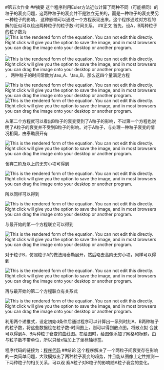 #第五次作业
##摘要
这个程序利用Euler方法近似计算了两种不同（可能相同）的粒子的衰变问题，这两种粒子的衰变并不是独立无关的，而是一种粒子的衰变受另一种粒子的影响，
这种影响可以通过一个方程表现出来。这个程序通过对方程的解的近似可以绘出两种粒子的粒子数-时间关系。
##正文
首先，设A，B两种粒子的粒子数为<img id="equationview" name="equationview" title="This is the rendered form of the equation. You can not edit this directly. Right click will give you the option to save the image, and in most browsers you can drag the image onto your desktop or another program." src="http://latex.codecogs.com/gif.latex?N_A">、
<img id="equationview" name="equationview" title="This is the rendered form of the equation. You can not edit this directly. Right click will give you the option to save the image, and in most browsers you can drag the image onto your desktop or another program." src="http://latex.codecogs.com/gif.latex?N_B">，
两种粒子的时间常数为\tau_A、\tau_B。那么这四个量满足方程

<img id="equationview" name="equationview" title="This is the rendered form of the equation. You can not edit this directly. Right click will give you the option to save the image, and in most browsers you can drag the image onto your desktop or another program." src="http://latex.codecogs.com/gif.latex?%5Cfrac%7BdN_A%7D%7Bdt%7D%3D-%5Cfrac%7BN_A%7D%7B%5Ctau_A%7D">

<img id="equationview" name="equationview" title="This is the rendered form of the equation. You can not edit this directly. Right click will give you the option to save the image, and in most browsers you can drag the image onto your desktop or another program." src="http://latex.codecogs.com/gif.latex?%5Cfrac%7BdN_A%7D%7Bdt%7D%3D%5Cfrac%7BN_A%7D%7B%5Ctau_A%7D-%5Cfrac%7BN_B%7D%7B%5Ctau_B%7D">

从第二个方程就可以看出B粒子的衰变受到了A粒子的影响，不过第一个方程也说明了A粒子的衰变并不受到B粒子的影响。对于A粒子，与处理一种粒子衰变的情况相同，由泰勒展开有

<img id="equationview" name="equationview" title="This is the rendered form of the equation. You can not edit this directly. Right click will give you the option to save the image, and in most browsers you can drag the image onto your desktop or another program." src="http://latex.codecogs.com/gif.latex?N_A%28%5CDelta%20t%29%3DN_A%280%29&amp;plus;%5Cfrac%7BdN_A%7D%7Bdt%7D%5CDelta%20t&amp;plus;%5Cfrac%7B1%7D%7B2%7D%5Cfrac%7Bd%5E2%20N_A%7D%7Bdt%5E2%7D%28%5CDelta%20t%29%5E2&amp;plus;%5Ccdots">

舍弃二阶及以上的无穷小项可得到

<img id="equationview" name="equationview" title="This is the rendered form of the equation. You can not edit this directly. Right click will give you the option to save the image, and in most browsers you can drag the image onto your desktop or another program." src="http://latex.codecogs.com/gif.latex?N_A%28%5CDelta%20t%29%3DN_A%280%29&amp;plus;%5Cfrac%7BdN_A%7D%7Bdt%7D%5CDelta%20t">

所以同样可以得到

<img id="equationview" name="equationview" title="This is the rendered form of the equation. You can not edit this directly. Right click will give you the option to save the image, and in most browsers you can drag the image onto your desktop or another program." src="http://latex.codecogs.com/gif.latex?N_A%28t&amp;plus;%5CDelta%20t%29%3DN_A%28t%29&amp;plus;%5Cfrac%7BdN_A%7D%7Bdt%7D%5CDelta%20t">

与最开始的第一个方程联立可以得到

<img id="equationview" name="equationview" title="This is the rendered form of the equation. You can not edit this directly. Right click will give you the option to save the image, and in most browsers you can drag the image onto your desktop or another program." src="http://latex.codecogs.com/gif.latex?N_A%28t&amp;plus;%5CDelta%20t%29%3DN_A%28t%29-%5Cfrac%7BN_A%28t%29%7D%7B%5Ctau_A%7D%5CDelta%20t">

对于粒子B，仿照粒子A的做法用泰勒展开，然后略去高阶无穷小项，同样可以得到

<img id="equationview" name="equationview" title="This is the rendered form of the equation. You can not edit this directly. Right click will give you the option to save the image, and in most browsers you can drag the image onto your desktop or another program." src="http://latex.codecogs.com/gif.latex?N_A%28t&amp;plus;%5CDelta%20t%29%3DN_B%28t%29&amp;plus;%5Cfrac%7BdN_B%7D%7Bdt%7D%5CDelta%20t">

再与最开始的第二个方程联立有关系式

<img id="equationview" name="equationview" title="This is the rendered form of the equation. You can not edit this directly. Right click will give you the option to save the image, and in most browsers you can drag the image onto your desktop or another program." src="http://latex.codecogs.com/gif.latex?N_B%28t&amp;plus;%5CDelta%20t%29%3DN_B%28t%29&amp;plus;%5Cfrac%7BN_A%28t%29%7D%7B%5Ctau_A%7D%5CDelta%20t-%5Cfrac%7BN_B%28t%29%7D%7B%5Ctau_B%7D%5CDelta%20t">

利用两个递推式，设定初始d条件后通过程序可以计算出一系列时刻A、B两种粒子的粒子数，将这些数据绘在粒子数-时间图上，则可以得到散点图，将散点拟
合就可以得到A、B两种粒子衰变的曲线图。在绘图时，给图像添加了网格和标题，由与粒子数不带单位，所以只给x轴加上了坐标轴标签。

程序代码的链接为：[程序代码](https://github.com/rwh457/computationalphysics_N2013301020026/blob/master/Homework5/decay.py)
##结论
这个程序解决了一个两粒子间衰变存在影响的一类简单问题，大致模拟出了两种粒子衰变的趋势，并且能从图像上定性推测一下两种粒子的相关关系，可以观
察A粒子对B粒子的影响随A粒子衰变的变化。





